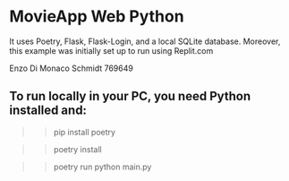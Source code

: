 # MovieApp Web Python 

It uses Poetry, Flask, Flask-Login, and a local SQLite database. 
Moreover, this example was initially set up to run using Replit.com

Enzo Di Monaco Schmidt 769649
## To run locally in your PC, you need Python installed and:

>> pip install poetry

>> poetry install

>> poetry run python main.py